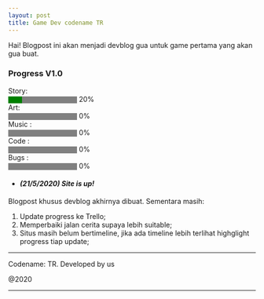 ```yaml
---
layout: post
title: Game Dev codename TR
---
```


Hai! Blogpost ini akan menjadi devblog gua untuk game pertama yang akan gua buat. 

### Progress V1.0
<label for="file">Story:</label> <br><progress id="file" value="20" max="100" style="background-color: #fff; border-radius: 2px;"> 32% </progress> 20% <br>
<label for="file">Art:</label> <br><progress id="file" value="0" max="100" style="background-color: #fff; border-radius: 2px;"> 0% </progress> 0% <br>
<label for="file">Music :</label><br> <progress id="file" value="0" max="100" style="background-color: #fff; border-radius: 2px;"> 0% </progress> 0% <br>
<label for="file">Code :</label><br> <progress id="file" value="0" max="100" style="background-color: #fff; border-radius: 2px;"> 0% </progress> 0% <br>
<label for="file">Bugs :</label><br> <progress id="file" value="0" max="100" style="background-color: #fff; border-radius: 2px;"> 0% </progress> 0% <br>


* #### *(21/5/2020) Site is up!*

Blogpost khusus devblog akhirnya dibuat. Sementara masih:
1. Update progress ke Trello;
2. Memperbaiki jalan cerita supaya lebih suitable;
3. Situs masih belum bertimeline, jika ada timeline lebih terlihat highglight progress tiap update;
   
---- 
 Codename: TR. Developed by us 
 
 @2020
****

